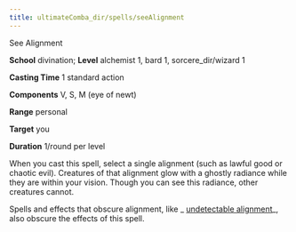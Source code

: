 ```yaml
---
title: ultimateComba_dir/spells/seeAlignment
---
```

See Alignment

**School** divination; **Level** alchemist 1, bard 1, sorcere_dir/wizard 1

**Casting Time** 1 standard action

**Components** V, S, M (eye of newt)

**Range** personal

**Target** you

**Duration** 1/round per level

When you cast this spell, select a single alignment (such as lawful good or chaotic evil). Creatures of that alignment glow with a ghostly radiance while they are within your vision. Though you can see this radiance, other creatures cannot.

Spells and effects that obscure alignment, like _ [undetectable alignment](spell_dir/undetectableAlignment#_undetectable-alignment)_, also obscure the effects of this spell.

